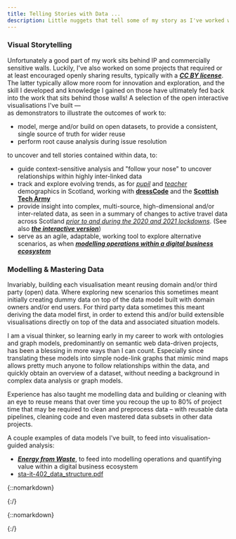 ```yaml
---
title: Telling Stories with Data ...
description: Little nuggets that tell some of my story as I've worked with data in different places and with different people. And what I've learnt along the way.  
---
```



### Visual Storytelling
 
Unfortunately a good part of my work sits behind IP and commercially sensitive walls. Luckily, I've also worked on some projects that required or at least encouraged openly sharing results, typically with a [___CC BY license___](https://creativecommons.org/share-your-work/cclicenses). The latter typically allow more room for innovation and exploration, and the skill I developed and knowledge I gained on those have ultimately fed back into the work that sits behind those walls! A selection of the open interactive visualisations I've built &mdash;\
as demonstrators to illustrate the outcomes of work to:
  * model, merge and/or build on open datasets, to provide a consistent, single source of truth for wider reuse
  * perform root cause analysis during issue resolution

to uncover and tell stories contained within data, to:  
  * guide context-sensitive analysis and "follow your nose" to uncover relationships within highly inter-linked data
  * track and explore evolving trends, as for [_pupil_](sta/sta_it_402_dress_code.html) and [_teacher_](sta/sta_it_402_dress_code_teacher_demographics.html) demographics in Scotland, working with [__dressCode__](https://www.dresscode.org.uk/scotlands-computing-science-landscape) and the [__Scottish Tech Army__](https://www.scottishtecharmy.org)
  * provide insight into complex, multi-source, high-dimensional and/or inter-related data, as seen in a summary of changes to active travel data across Scotland [_prior to and during the 2020 and 2021 lockdowns_](sta/cycle_counters_info_cards.pdf). (See also [___the interactive version___](sta/sta-climate-change_cycling.html))
  * serve as an agile, adaptable, working tool to explore alternative scenarios, as when [___modelling operations within a digital business ecosystem___](ebri_dbn/index.html)

  
### Modelling &amp; Mastering Data

Invariably, building each visualisation meant reusing domain and/or third party (open) data. Where exploring new scenarios this sometimes meant initially creating dummy data on top of the data model built with domain owners and/or end users. For third party data sometimes this meant deriving the data model first, in order to extend this and/or build extensible visualisations directly on top of the data and associated situation models.

I am a visual thinker, so learning early in my career to work with ontologies and graph models, predominantly on semantic web data-driven projects, has been a blessing in more ways than I can count. Especially since translating these models into simple node-link graphs that mimic mind maps allows pretty much anyone to follow relationships within the data, and quickly obtain an overview of a dataset, without needing a background in complex data analysis or graph models.

Experience has also taught me modelling data and building or cleaning with an eye to reuse means that over time you recoup the up to 80% of project time that may be required to clean and preprocess data &ndash; with reusable data pipelines, cleaning code and even mastered data subsets in other data projects. 

A couple examples of data models I've built, to feed into visualisation-guided analysis:
  * [___Energy from Waste___](https://doi.org/10.6084/m9.figshare.6554606.v5), to feed into modelling operations and quantifying value within a digital business ecosystem
  * [sta-it-402_data_structure.pdf](https://github.com/aba-sah/sta-it402-dresscode/blob/8db31eaaa7da9836508456fb4258f943e05b00ce/docs/sta-it-402_data_structure.pdf)


{::nomarkdown}

<!--

### Cleaning, Enriching &amp; Mastering Data

The most painful and tedious part of (pre-)analysis &ndash; cleaning, prepping and often enriching data to enable practical use. If you've ever worked on anything but the most trivial dataset (I'm struggling to think of one that would provide anything useful) you quickly learn the value in budgeting up to 80% of project time for data creation and/or third party data pre-processing. Unless you're lucky enough to obtain third party, machine-readable data that closely matches your data model. Or your client has their data ready to go and as needed.\ 
In my experience refusing to acknowledge how much effort is involved in data preprocessing doesn't save you time even short term, and only increases pain long term. At best this is written off as technical debt; more often it results in data that is simply not used or usable or that comes with high cost of use, where alternatives do not exist.  

On the other hand, modelling data and building or cleaning with an eye to reuse means that over time you recoup that time reusing data pipelines, code and even data subsets in other data projects. So the first time I encountered the (new-ish) term __Master Data Management MDM__ and its sister, __Reference Data Management (RDM)__, I realised I had been being doing MDM/RDM pretty much my entire data career. We just called it a variety of other things. 

The majority of the effort expended and complexity I've encountered has been to (attempt to) resolve:
 * mismatch between the initial intended use of data and actual use or need
 * data templates provided at relatively high level to multiple data providers resulting in seemingly structured data, but with wide variation in granularity, format, consistency and content, even for the same provider
 * semi-structured and unstructured public data collections generated as a side effect of some task, often containing valuable information but in formats that do not lend themselves to semi or fully automated analysis
 * incomplete, inconsistently formatted and/or actively obfuscated data; sometimes to protect privacy or sensitivity, in some cases carried out such as to render entire datasets unusable beyond scanning for very high level changes in trends..

The projects I found simultaneously challenging and enriching were also the most successful, working with design and NLP teams and clients to (re)model data and build tools to help our end users capture working data such that it was immediately human and machine-readable. Each of those won us new contracts, based on the trust we built and the value clearly gained for on-going and longer term work.

-->
{:/}


{::nomarkdown}
  <!-- a href="ebri_dashboard.html">EBRI dashboard</a -->

  <!-- p>d3.express is now Observable</p -->
{:/}
